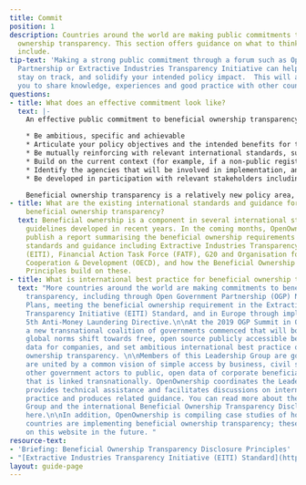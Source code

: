 ```yaml
---
title: Commit
position: 1
description: Countries around the world are making public commitments to beneficial
  ownership transparency. This section offers guidance on what to think about and
  include.
tip-text: 'Making a strong public commitment through a forum such as Open Government
  Partnership or Extractive Industries Transparency Initiative can help implementation
  stay on track, and solidify your intended policy impact.  This will also enable
  you to share knowledge, experiences and good practice with other countries.  '
questions:
- title: What does an effective commitment look like?
  text: |-
    An effective public commitment to beneficial ownership transparency should:

    * Be ambitious, specific and achievable
    * Articulate your policy objectives and the intended benefits for the country
    * Be mutually reinforcing with relevant international standards, such as the EITI Standard and Beneficial Ownership Disclosure Principles
    * Build on the current context (for example, if a non-public register already exists, commit to making it publicly available as open data)
    * Identify the agencies that will be involved in implementation, and name a lead agency
    * Be developed in participation with relevant stakeholders including data users and policy makers

    Beneficial ownership transparency is a relatively new policy area, and best practice is still emerging. Therefore, commitments should be revisited, reiterated and, where needed, extended to ensure continuing progress towards beneficial ownership transparency.
- title: What are the existing international standards and guidance for implementing
    beneficial ownership transparency?
  text: Beneficial ownership is a component in several international standards and
    guidelines developed in recent years. In the coming months, OpenOwnership will
    publish a report summarising the beneficial ownership requirements of international
    standards and guidance including Extractive Industries Transparency Initiative
    (EITI), Financial Action Task Force (FATF), G20 and Organisation for Economic
    Cooperation & Development (OECD), and how the Beneficial Ownership Disclosure
    Principles build on these.
- title: What is international best practice for beneficial ownership transparency?
  text: "More countries around the world are making commitments to beneficial ownership
    transparency, including through Open Government Partnership (OGP) National Action
    Plans, meeting the beneficial ownership requirement in the Extractive Industries
    Transparency Initiative (EITI) Standard, and in Europe through implementing the
    5th Anti-Money Laundering Directive.\n\nAt the 2019 OGP Summit in Ottawa, Canada,
    a new transnational coalition of governments commenced that will both drive a
    global norms shift towards free, open source publicly accessible beneficial ownership
    data for companies, and set ambitious international best practice on beneficial
    ownership transparency. \n\nMembers of this Leadership Group are governments that
    are united by a common vision of simple access by business, civil society, and
    other government actors to public, open data of corporate beneficial ownership
    that is linked transnationally. OpenOwnership coordinates the Leadership Group,
    provides technical assistance and facilitates discussions on international best
    practice and produces related guidance. You can read more about the Leadership
    Group and the international Beneficial Ownership Transparency Disclosure Principles
    here.\n\nIn addition, OpenOwnership is compiling case studies of how particular
    countries are implementing beneficial ownership transparency; these will be available
    on this website in the future. "
resource-text:
- 'Briefing: Beneficial Ownership Transparency Disclosure Principles'
- "[Extractive Industries Transparency Initiative (EITI) Standard](https://eiti.org/document/eiti-standard-requirements-2016)"
layout: guide-page
---
```


